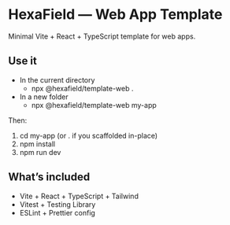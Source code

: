 # HexaField — Web App Template

Minimal Vite + React + TypeScript template for web apps.

## Use it

- In the current directory
	- npx @hexafield/template-web .
- In a new folder
	- npx @hexafield/template-web my-app

Then:

1) cd my-app (or . if you scaffolded in-place)
2) npm install
3) npm run dev

## What’s included
- Vite + React + TypeScript + Tailwind
- Vitest + Testing Library
- ESLint + Prettier config
